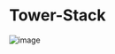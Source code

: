 # Tower-Stack
![image](https://github.com/user-attachments/assets/bc356f5f-ed5a-4143-84d5-f6d9de335e51)
